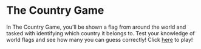 # The Country Game

 In The Country Game, you'll be shown a flag from around the world and tasked with identifying which country it belongs to. Test your knowledge of world flags and see how many you can guess correctly! Click [here](https://thecountrygame.vercel.app) to play!
